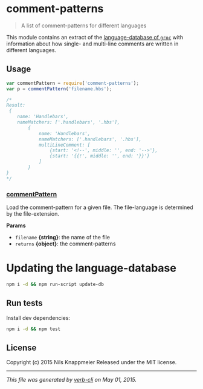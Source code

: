 # comment-patterns

> A list of comment-patterns for different languages

This module contains an extract of the [language-database of `groc`](http://nevir.github.io/groc/languages.html)
with information about how single- and multi-line comments are written in different languages.

## Usage

```js
var commentPattern = require('comment-patterns');
var p = commentPattern('filename.hbs');

/*
Result:
 {
    name: 'Handlebars',
    nameMatchers: ['.handlebars', '.hbs'],
        {
            name: 'Handlebars',
            nameMatchers: ['.handlebars', '.hbs'],
            multiLineComment: [
                {start: '<!--', middle: '', end: '-->'},
                {start: '{{!', middle: '', end: '}}'}
            ]
        }
}
*/
```

### [commentPattern](index.js#L13)

Load the comment-pattern for a given file.
The file-language is determined by the file-extension.

**Params**

* `filename` **{string}**: the name of the file    
* `returns` **{object}**: the comment-patterns

# Updating the language-database

```bash
npm i -d && npm run-script update-db
```

## Run tests

Install dev dependencies:

```bash
npm i -d && npm test
```

## License

Copyright (c) 2015 Nils Knappmeier
Released under the MIT license.

***

_This file was generated by [verb-cli](https://github.com/assemble/verb-cli) on May 01, 2015._

<!-- reflinks generated by verb-reflinks plugin -->

[verb]: https://github.com/assemble/verb
[template]: https://github.com/jonschlinkert/template
[assemble]: http://assemble.io
